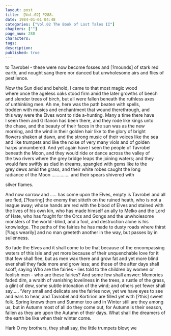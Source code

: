```yaml
---
layout: post
title: 【Vol.02】P288.
date: 1984-01-01 04:48
categories: ["Vol.02 The Book of Lost Tales II"]
chapters: [""]
page_num: 288
characters: 
tags: 
description: 
published: true
---
```


<p style="text-indent: 0;">
to Tavrobel - these were now become fosses and [?mounds] of stark red earth, and nought sang there nor danced but unwholesome airs and flies of pestilence.
</p>

Now the Sun died and behold, I came to that most magic wood<BR>where once the ageless oaks stood firm amid the later growths of beech<BR>and slender trees of birch, but all were fallen beneath the ruthless axes<BR>of unthinking men. Ah me, here was the path beaten with spells,<BR>trodden with musics and enchantment that wound therethrough, and<BR>this way were the Elves wont to ride a-hunting. Many a time there have<BR>I seen them and Gilfanon has been there, and they rode like kings unto<BR>the chase, and the beauty of their faces in the sun was as the new<BR>morning, and the wind in their golden hair like to the glory of bright<BR>flowers shaken at dawn, and the strong music of their voices like the sea<BR>and like trumpets and like the noise of very many viols and of golden<BR>harps unnumbered. And yet again have I seen the people of Tavrobel<BR>beneath the Moon, and they would ride or dance across the valley of<BR>the two rivers where the grey bridge leaps the joining waters; and they<BR>would fare swiftly as clad in dreams, spangled with gems like to the<BR>grey dews amid the grass, and their white robes caught the long<BR>radiance of the Moon .............. and their spears shivered with

silver flames.

And now sorrow and ..... has come upon the Elves, empty is Tavrobel and all are fled, [?fearing] the enemy that sitteth on the ruined heath, who is not a league away; whose hands are red with the blood of Elves and stained with the lives of his own kin, who has made himself an ally to Melko and the Lord of Hate, who has fought for the Orcs and Gongs and the unwholesome monsters of the world -blind, and a fool, and destruction alone is his knowledge. The paths of the fairies he has made to dusty roads where thirst [?lags wearily] and no man greeteth another in the way, but passes by in sullenness.

So fade the Elves and it shall come to be that because of the encompassing waters of this isle and yet more because of their unquenchable love for it that few shall flee, but as men wax there and grow fat and yet more blind ever shall they fade more and grow less; and those of the after days shall scoff, saying Who are the fairies - lies told to the children by women or foolish men - who are these fairies? And some few shall answer: Memories faded dim, a wraith of vanishing loveliness in the trees, a rustle of the grass, a glint of dew, some subtle intonation of the wind; and others yet fewer shall say..... ‘Very small and delicate are the fairies now, yet we have eyes to see and ears to hear, and Tavrobel and Kortirion are filled yet with [?this] sweet folk. Spring knows them and Summer too and in Winter still are they among us, but in Autumn most of all do they come out, for Autumn is their season, fallen as they are upon the Autumn of their days. What shall the dreamers of the earth be like when their winter come.

Hark O my brothers, they shall say, the little trumpets blow; we

